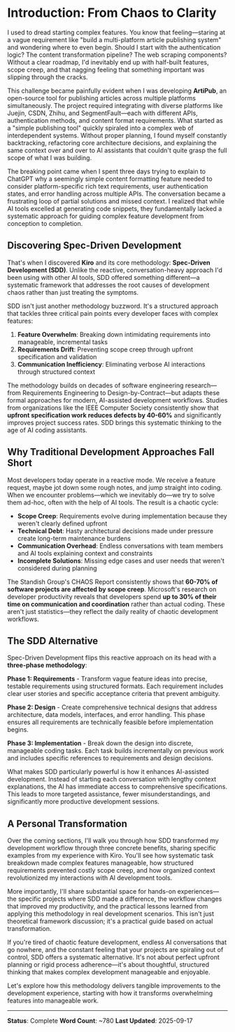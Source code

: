 # Introduction: From Chaos to Clarity

I used to dread starting complex features. You know that feeling—staring at a vague requirement like "build a multi-platform article publishing system" and wondering where to even begin. Should I start with the authentication logic? The content transformation pipeline? The web scraping components? Without a clear roadmap, I'd inevitably end up with half-built features, scope creep, and that nagging feeling that something important was slipping through the cracks.

This challenge became painfully evident when I was developing **ArtiPub**, an open-source tool for publishing articles across multiple platforms simultaneously. The project required integrating with diverse platforms like Juejin, CSDN, Zhihu, and SegmentFault—each with different APIs, authentication methods, and content format requirements. What started as a "simple publishing tool" quickly spiraled into a complex web of interdependent systems. Without proper planning, I found myself constantly backtracking, refactoring core architecture decisions, and explaining the same context over and over to AI assistants that couldn't quite grasp the full scope of what I was building.

The breaking point came when I spent three days trying to explain to ChatGPT why a seemingly simple content formatting feature needed to consider platform-specific rich text requirements, user authentication states, and error handling across multiple APIs. The conversation became a frustrating loop of partial solutions and missed context. I realized that while AI tools excelled at generating code snippets, they fundamentally lacked a systematic approach for guiding complex feature development from conception to completion.

## Discovering Spec-Driven Development

That's when I discovered **Kiro** and its core methodology: **Spec-Driven Development (SDD)**. Unlike the reactive, conversation-heavy approach I'd been using with other AI tools, SDD offered something different—a systematic framework that addresses the root causes of development chaos rather than just treating the symptoms.

SDD isn't just another methodology buzzword. It's a structured approach that tackles three critical pain points every developer faces with complex features:

1. **Feature Overwhelm**: Breaking down intimidating requirements into manageable, incremental tasks
2. **Requirements Drift**: Preventing scope creep through upfront specification and validation
3. **Communication Inefficiency**: Eliminating verbose AI interactions through structured context

The methodology builds on decades of software engineering research—from Requirements Engineering to Design-by-Contract—but adapts these formal approaches for modern, AI-assisted development workflows. Studies from organizations like the IEEE Computer Society consistently show that **upfront specification work reduces defects by 40-60%** and significantly improves project success rates. SDD brings this systematic thinking to the age of AI coding assistants.

## Why Traditional Development Approaches Fall Short

Most developers today operate in a reactive mode. We receive a feature request, maybe jot down some rough notes, and jump straight into coding. When we encounter problems—which we inevitably do—we try to solve them ad-hoc, often with the help of AI tools. The result is a chaotic cycle:

- **Scope Creep**: Requirements evolve during implementation because they weren't clearly defined upfront
- **Technical Debt**: Hasty architectural decisions made under pressure create long-term maintenance burdens  
- **Communication Overhead**: Endless conversations with team members and AI tools explaining context and constraints
- **Incomplete Solutions**: Missing edge cases and user needs that weren't considered during planning

The Standish Group's CHAOS Report consistently shows that **60-70% of software projects are affected by scope creep**. Microsoft's research on developer productivity reveals that developers spend **up to 30% of their time on communication and coordination** rather than actual coding. These aren't just statistics—they reflect the daily reality of chaotic development workflows.

## The SDD Alternative

Spec-Driven Development flips this reactive approach on its head with a **three-phase methodology**:

**Phase 1: Requirements** - Transform vague feature ideas into precise, testable requirements using structured formats. Each requirement includes clear user stories and specific acceptance criteria that prevent ambiguity.

**Phase 2: Design** - Create comprehensive technical designs that address architecture, data models, interfaces, and error handling. This phase ensures all requirements are technically feasible before implementation begins.

**Phase 3: Implementation** - Break down the design into discrete, manageable coding tasks. Each task builds incrementally on previous work and includes specific references to requirements and design decisions.

What makes SDD particularly powerful is how it enhances AI-assisted development. Instead of starting each conversation with lengthy context explanations, the AI has immediate access to comprehensive specifications. This leads to more targeted assistance, fewer misunderstandings, and significantly more productive development sessions.

## A Personal Transformation

Over the coming sections, I'll walk you through how SDD transformed my development workflow through three concrete benefits, sharing specific examples from my experience with Kiro. You'll see how systematic task breakdown made complex features manageable, how structured requirements prevented costly scope creep, and how organized context revolutionized my interactions with AI development tools.

More importantly, I'll share substantial space for hands-on experiences—the specific projects where SDD made a difference, the workflow changes that improved my productivity, and the practical lessons learned from applying this methodology in real development scenarios. This isn't just theoretical framework discussion; it's a practical guide based on actual transformation.

If you're tired of chaotic feature development, endless AI conversations that go nowhere, and the constant feeling that your projects are spiraling out of control, SDD offers a systematic alternative. It's not about perfect upfront planning or rigid process adherence—it's about thoughtful, structured thinking that makes complex development manageable and enjoyable.

Let's explore how this methodology delivers tangible improvements to the development experience, starting with how it transforms overwhelming features into manageable work.

---
**Status**: Complete
**Word Count**: ~780
**Last Updated**: 2025-09-17
